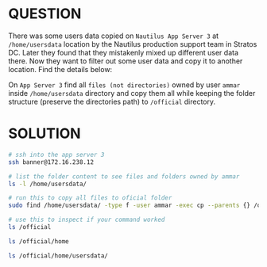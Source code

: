 # QUESTION

There was some users data copied on `Nautilus App Server 3` at `/home/usersdata` location by the Nautilus production support team in Stratos DC. Later they found that they mistakenly mixed up different user data there. Now they want to filter out some user data and copy it to another location. Find the details below:

On `App Server 3` find all `files (not directories)` owned by user `ammar` inside `/home/usersdata` directory and copy them all while keeping the folder structure (preserve the directories path) to `/official` directory.

# SOLUTION

```bash
# ssh into the app server 3
ssh banner@172.16.238.12

# list the folder content to see files and folders owned by ammar
ls -l /home/usersdata/

# run this to copy all files to oficial folder
sudo find /home/usersdata/ -type f -user ammar -exec cp --parents {} /official \;

# use this to inspect if your command worked
ls /official

ls /official/home

ls /official/home/usersdata/
```

